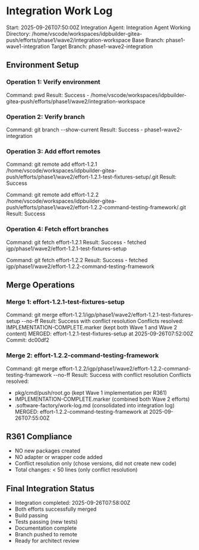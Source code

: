 # Integration Work Log
Start: 2025-09-26T07:50:00Z
Integration Agent: Integration Agent
Working Directory: /home/vscode/workspaces/idpbuilder-gitea-push/efforts/phase1/wave2/integration-workspace
Base Branch: phase1-wave1-integration
Target Branch: phase1-wave2-integration

## Environment Setup
### Operation 1: Verify environment
Command: pwd
Result: Success - /home/vscode/workspaces/idpbuilder-gitea-push/efforts/phase1/wave2/integration-workspace

### Operation 2: Verify branch
Command: git branch --show-current
Result: Success - phase1-wave2-integration

### Operation 3: Add effort remotes
Command: git remote add effort-1.2.1 /home/vscode/workspaces/idpbuilder-gitea-push/efforts/phase1/wave2/effort-1.2.1-test-fixtures-setup/.git
Result: Success

Command: git remote add effort-1.2.2 /home/vscode/workspaces/idpbuilder-gitea-push/efforts/phase1/wave2/effort-1.2.2-command-testing-framework/.git
Result: Success

### Operation 4: Fetch effort branches
Command: git fetch effort-1.2.1
Result: Success - fetched igp/phase1/wave2/effort-1.2.1-test-fixtures-setup

Command: git fetch effort-1.2.2
Result: Success - fetched igp/phase1/wave2/effort-1.2.2-command-testing-framework

## Merge Operations

### Merge 1: effort-1.2.1-test-fixtures-setup
Command: git merge effort-1.2.1/igp/phase1/wave2/effort-1.2.1-test-fixtures-setup --no-ff
Result: Success with conflict resolution
Conflicts resolved: IMPLEMENTATION-COMPLETE.marker (kept both Wave 1 and Wave 2 content)
MERGED: effort-1.2.1-test-fixtures-setup at 2025-09-26T07:52:00Z
Commit: dc00df2

### Merge 2: effort-1.2.2-command-testing-framework
Command: git merge effort-1.2.2/igp/phase1/wave2/effort-1.2.2-command-testing-framework --no-ff
Result: Success with conflict resolution
Conflicts resolved:
  - pkg/cmd/push/root.go (kept Wave 1 implementation per R361)
  - IMPLEMENTATION-COMPLETE.marker (combined both Wave 2 efforts)
  - .software-factory/work-log.md (consolidated into integration log)
MERGED: effort-1.2.2-command-testing-framework at 2025-09-26T07:55:00Z

## R361 Compliance
- NO new packages created
- NO adapter or wrapper code added
- Conflict resolution only (chose versions, did not create new code)
- Total changes: < 50 lines (only conflict resolution)

## Final Integration Status
- Integration completed: 2025-09-26T07:58:00Z
- Both efforts successfully merged
- Build passing
- Tests passing (new tests)
- Documentation complete
- Branch pushed to remote
- Ready for architect review